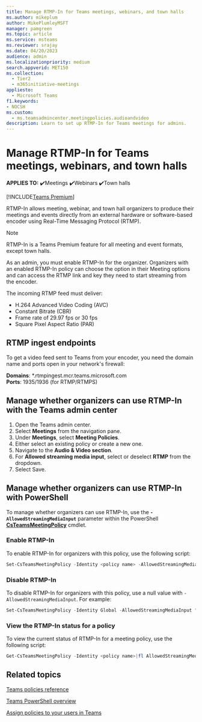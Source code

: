```yaml
---
title: Manage RTMP-In for Teams meetings, webinars, and town halls
ms.author: mikeplum
author: MikePlumleyMSFT
manager: pamgreen
ms.topic: article
ms.service: msteams
ms.reviewer: srajay
ms.date: 04/20/2023
audience: admin
ms.localizationpriority: medium
search.appverid: MET150
ms.collection: 
  - Tier2
  - m365initiative-meetings
appliesto: 
  - Microsoft Teams
f1.keywords:
- NOCSH
ms.custom: 
  - ms.teamsadmincenter.meetingpolicies.audioandvideo
description: Learn to set up RTMP-In for Teams meetings for admins.
---
```


# Manage RTMP-In for Teams meetings, webinars, and town halls

**APPLIES TO:** ✔️Meetings ✔️Webinars ✔️Town halls

[!INCLUDE[Teams Premium](includes/teams-premium-ecm.md)]

RTMP-In allows meeting, webinar, and town hall organizers to produce their meetings and events directly from an external hardware or software-based encoder using Real-Time Messaging Protocol (RTMP).

> [!NOTE]
> RTMP-In is a Teams Premium feature for all meeting and event formats, except town halls.

As an admin, you must enable RTMP-In for the organizer. Organizers with an enabled RTMP-In policy can choose the option in their Meeting options and can access the RTMP link and key they need to start streaming from the encoder.

The incoming RTMP feed must deliver:  

- H.264 Advanced Video Coding (AVC)
- Constant Bitrate (CBR)
- Frame rate of 29.97 fps or 30 fps
- Square Pixel Aspect Ratio (PAR)

## RTMP ingest endpoints

To get a video feed sent to Teams from your encoder, you need the domain name and ports open in your network's firewall:

**Domains**: *.rtmpingest.mcr.teams.microsoft.com<br>
**Ports**: 1935/1936 (for RTMP/RTMPS)

## Manage whether organizers can use RTMP-In with the Teams admin center

1. Open the Teams admin center.
2. Select **Meetings** from the navigation pane.
3. Under **Meetings**, select **Meeting Policies**.
4. Either select an existing policy or create a new one.
5. Navigate to the **Audio & Video section**.
6. For **Allowed streaming media input**, select or deselect **RTMP** from the dropdown.
7. Select Save.

## Manage whether organizers can use RTMP-In with PowerShell

To manage whether organizers can use RTMP-In, use the **`-AllowedStreamingMediaInput`** parameter within the PowerShell [**CsTeamsMeetingPolicy**](/powershell/module/skype/set-csteamsmeetingpolicy) cmdlet.

### Enable RTMP-In

To enable RTMP-In for organizers with this policy, use the following script:

```powershell
Set-CsTeamsMeetingPolicy -Identity <policy name> -AllowedStreamingMediaInput "RTMP"  
```

### Disable RTMP-In

To disable RTMP-In for organizers with this policy, use a null value with `-AllowedStreamingMediaInput`. For example:

```powershell
Set-CsTeamsMeetingPolicy -Identity Global -AllowedStreamingMediaInput ""
```

### View the RTMP-In status for a policy

To view the current status of RTMP-In for a meeting policy, use the following script:

```PowerShell
Get-CsTeamsMeetingPolicy -Identity <policy name>|fl AllowedStreamingMediaInput
```

## Related topics

[Teams policies reference](settings-policies-reference.md#audio--video)

[Teams PowerShell overview](teams-powershell-overview.md)

[Assign policies to your users in Teams](policy-assignment-overview.md)
